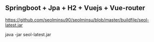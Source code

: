 ## Springboot + Jpa + H2 + Vuejs + Vue-router

https://github.com/seolminsu90/seolminsu/blob/master/buildfile/seol-latest.jar

java -jar seol-latest.jar



